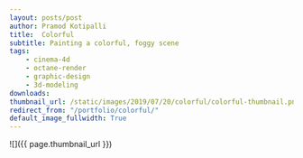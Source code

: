 ```yaml
---
layout: posts/post
author: Pramod Kotipalli
title:  Colorful
subtitle: Painting a colorful, foggy scene
tags:
    - cinema-4d
    - octane-render
    - graphic-design
    - 3d-modeling
downloads:
thumbnail_url: /static/images/2019/07/20/colorful/colorful-thumbnail.png
redirect_from: "/portfolio/colorful/"
default_image_fullwidth: True
---
```


![]({{ page.thumbnail_url }})
